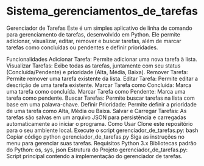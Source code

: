 # Sistema_gerenciamentos_de_tarefas
Gerenciador de Tarefas
Este é um simples aplicativo de linha de comando para gerenciamento de tarefas, desenvolvido em Python. Ele permite adicionar, visualizar, editar, remover e buscar tarefas, além de marcar tarefas como concluídas ou pendentes e definir prioridades.

Funcionalidades
Adicionar Tarefa: Permite adicionar uma nova tarefa à lista.
Visualizar Tarefas: Exibe todas as tarefas, juntamente com seu status (Concluída/Pendente) e prioridade (Alta, Média, Baixa).
Remover Tarefa: Permite remover uma tarefa existente da lista.
Editar Tarefa: Permite editar a descrição de uma tarefa existente.
Marcar Tarefa como Concluída: Marca uma tarefa como concluída.
Marcar Tarefa como Pendente: Marca uma tarefa como pendente.
Buscar Tarefas: Permite buscar tarefas na lista com base em uma palavra-chave.
Definir Prioridade: Permite definir a prioridade de uma tarefa como Alta, Média ou Baixa.
Salvar e Carregar Tarefas: As tarefas são salvas em um arquivo JSON para persistência e carregadas automaticamente ao iniciar o programa.
Como Usar
Clone este repositório para o seu ambiente local.
Execute o script gerenciador_de_tarefas.py:
bash
Copiar código
python gerenciador_de_tarefas.py
Siga as instruções no menu para gerenciar suas tarefas.
Requisitos
Python 3.x
Bibliotecas padrão do Python: os, sys, json
Estrutura do Projeto
gerenciador_de_tarefas.py: Script principal contendo a implementação do gerenciador de tarefas.
 
